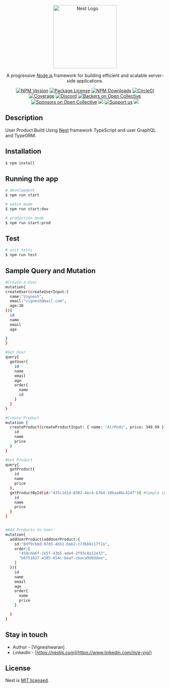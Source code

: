 <p align="center">
  <a href="http://nestjs.com/" target="blank"><img src="https://nestjs.com/img/logo-small.svg" width="200" alt="Nest Logo" /></a>
</p>

[circleci-image]: https://img.shields.io/circleci/build/github/nestjs/nest/master?token=abc123def456
[circleci-url]: https://circleci.com/gh/nestjs/nest

  <p align="center">A progressive <a href="http://nodejs.org" target="_blank">Node.js</a> framework for building efficient and scalable server-side applications.</p>
    <p align="center">
<a href="https://www.npmjs.com/~nestjscore" target="_blank"><img src="https://img.shields.io/npm/v/@nestjs/core.svg" alt="NPM Version" /></a>
<a href="https://www.npmjs.com/~nestjscore" target="_blank"><img src="https://img.shields.io/npm/l/@nestjs/core.svg" alt="Package License" /></a>
<a href="https://www.npmjs.com/~nestjscore" target="_blank"><img src="https://img.shields.io/npm/dm/@nestjs/common.svg" alt="NPM Downloads" /></a>
<a href="https://circleci.com/gh/nestjs/nest" target="_blank"><img src="https://img.shields.io/circleci/build/github/nestjs/nest/master" alt="CircleCI" /></a>
<a href="https://coveralls.io/github/nestjs/nest?branch=master" target="_blank"><img src="https://coveralls.io/repos/github/nestjs/nest/badge.svg?branch=master#9" alt="Coverage" /></a>
<a href="https://discord.gg/G7Qnnhy" target="_blank"><img src="https://img.shields.io/badge/discord-online-brightgreen.svg" alt="Discord"/></a>
<a href="https://opencollective.com/nest#backer" target="_blank"><img src="https://opencollective.com/nest/backers/badge.svg" alt="Backers on Open Collective" /></a>
<a href="https://opencollective.com/nest#sponsor" target="_blank"><img src="https://opencollective.com/nest/sponsors/badge.svg" alt="Sponsors on Open Collective" /></a>
  <a href="https://paypal.me/kamilmysliwiec" target="_blank"><img src="https://img.shields.io/badge/Donate-PayPal-ff3f59.svg"/></a>
    <a href="https://opencollective.com/nest#sponsor"  target="_blank"><img src="https://img.shields.io/badge/Support%20us-Open%20Collective-41B883.svg" alt="Support us"></a>
  <a href="https://twitter.com/nestframework" target="_blank"><img src="https://img.shields.io/twitter/follow/nestframework.svg?style=social&label=Follow"></a>
</p>

## Description

User Product Build Using [Nest](https://github.com/nestjs/nest) framework TypeScript and user GraphQL and TypeORM.

## Installation

```bash
$ npm install
```

## Running the app

```bash
# development
$ npm run start

# watch mode
$ npm run start:dev

# production mode
$ npm run start:prod
```

## Test

```bash
# unit tests
$ npm run test
```

## Sample Query and Mutation

```bash
#Create a User
mutation{
createUser(createUserInput:{
  name:"Vignesh",
  email:"vignesh@mail.com",
  age:30
}){
  id
  name
  email
  age

}
}
```

```bash
#Get User
query{
  getUser{
    id
    name
    email
    age
    order{
      name
      id
    }
  }
}
```

```bash
#Create Product
mutation {
  createProduct(createProductInput: { name: "AirPods", price: 349.99 }) {
    id
    name
    price
  }
}
```

```bash
#Get Product
query{
  getProduct{
    id
    name
    price
  },
  getProductById(id:"435c1d1d-8302-4ec4-b76d-10baa0bc424f"){ #Sample id
    id
    name
    price
  }
}
```

```bash

#Add Products to User
mutation{
  addUserProduct(addUserProduct:{
    id:"0df9cbbd-97d5-4b51-bab2-c73bb6117f2a",
    order:[
      "458cde6f-2e5f-43b5-ade4-2f93c8a12433",
      "b8f51637-4385-454c-beaf-cbaca9d93dee",
    ]
  }){
    id
    name
    email
    age
    order{
      name
      price
    }

  }
}
```

## Stay in touch

- Author - [Vigneshwaran]
- LinkedIn - [https://nestjs.com](https://www.linkedin.com/in/e-vig/)

## License

Nest is [MIT licensed](LICENSE).
